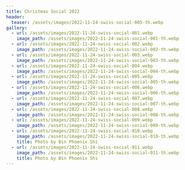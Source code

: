 ```yaml
---
title: Christmas Social 2022
header:
  teaser: /assets/images/2022-11-24-swiss-social-005-th.webp
gallery:
  - url: /assets/images/2022-11-24-swiss-social-001.webp
    image_path: /assets/images/2022-11-24-swiss-social-001-th.webp
  - url: /assets/images/2022-11-24-swiss-social-002.webp
    image_path: /assets/images/2022-11-24-swiss-social-002-th.webp
  - url: /assets/images/2022-11-24-swiss-social-003.webp
    image_path: /assets/images/2022-11-24-swiss-social-003-th.webp
  - url: /assets/images/2022-11-24-swiss-social-004.webp
    image_path: /assets/images/2022-11-24-swiss-social-004-th.webp
  - url: /assets/images/2022-11-24-swiss-social-005.webp
    image_path: /assets/images/2022-11-24-swiss-social-005-th.webp
  - url: /assets/images/2022-11-24-swiss-social-006.webp
    image_path: /assets/images/2022-11-24-swiss-social-006-th.webp
  - url: /assets/images/2022-11-24-swiss-social-007.webp
    image_path: /assets/images/2022-11-24-swiss-social-007-th.webp
  - url: /assets/images/2022-11-24-swiss-social-008.webp
    image_path: /assets/images/2022-11-24-swiss-social-008-th.webp
  - url: /assets/images/2022-11-24-swiss-social-009.webp
    image_path: /assets/images/2022-11-24-swiss-social-009-th.webp
  - url: /assets/images/2022-11-24-swiss-social-010.webp
    image_path: /assets/images/2022-11-24-swiss-social-010-th.webp
    title: Photo by Bin Phoenix Shi
  - url: /assets/images/2022-11-24-swiss-social-011.webp
    image_path: /assets/images/2022-11-24-swiss-social-011-th.webp
    title: Photo by Bin Phoenix Shi
---
```

